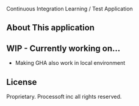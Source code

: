 Continuous Integration Learning / Test Application

[//]: # (<a href="https://github.com/flap152/continuous-integration/actions"><img src="https://github.com/flap152/continuous-integration/workflows/tests/badge.svg" alt="Build Status"></a>)

## About This application

## WIP - Currently working on...

- Making GHA also work in local environment 

## License

Proprietary. Processoft inc all rights reserved.
